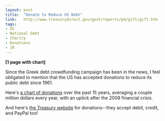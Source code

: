 ```yaml
---
layout: post
title:  "Donate to Reduce US Debt"
link:   http://www.treasurydirect.gov/govt/reports/pd/gift/gift.htm
tags:
- US
- National Debt
- Charity
- Donations
- IR
---
```


**\[1 page with chart\]**

Since the Greek debt crowdfunding campaign has been in the news, I feel obligated to mention that the US has accepted donations to reduce its public debt since 1961.

Here's [a chart of donations](http://www.treasurydirect.gov/govt/reports/pd/gift/gift.htm) over the past 15 years, averaging a couple million dollars every year, with an uptick after the 2008 financial crisis.


And here's [the Treasury website](https://www.pay.gov/public/form/start/23779454) for donations--they accept debit, credit, and PayPal too!